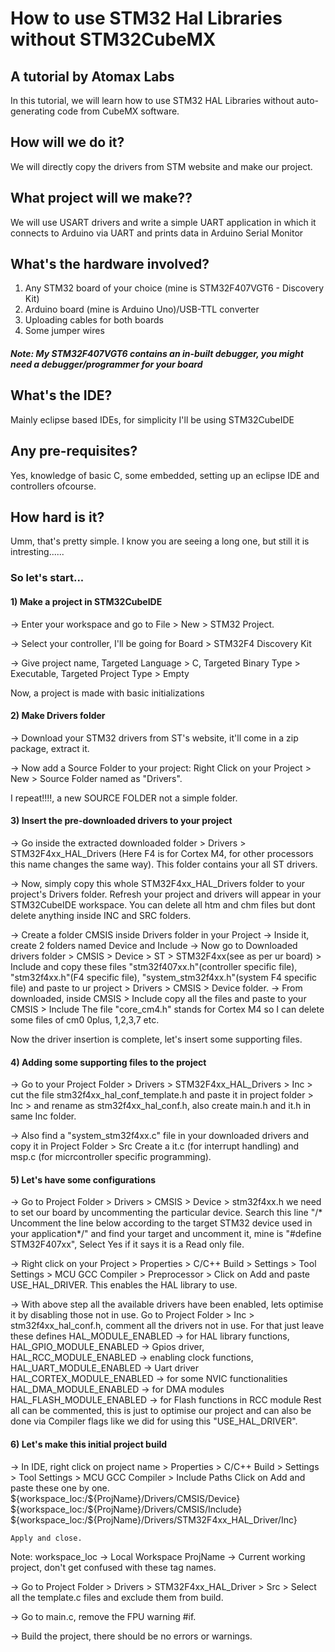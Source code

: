 # How to use STM32 Hal Libraries without STM32CubeMX

## A tutorial by Atomax Labs

In this tutorial, we will learn how to use STM32 HAL Libraries without auto-generating
code from CubeMX software.

## How will we do it?

We will directly copy the drivers from STM website and make our project.

## What project will we make??

We will use USART drivers and write a simple UART application in which it connects to Arduino
via UART and prints data in Arduino Serial Monitor

## What's the hardware involved?

1) Any STM32 board of your choice (mine is STM32F407VGT6 - Discovery Kit)
2) Arduino board (mine is Arduino Uno)/USB-TTL converter
3) Uploading cables for both boards
4) Some jumper wires

##### Note: My STM32F407VGT6 contains an in-built debugger, you might need a debugger/programmer for your board

## What's the IDE?

Mainly eclipse based IDEs, for simplicity I'll be using STM32CubeIDE

## Any pre-requisites?

Yes, knowledge of basic C, some embedded, setting up an eclipse IDE and controllers ofcourse.

## How hard is it?

Umm, that's pretty simple. I know you are seeing a long one, but still it is intresting......

### So let's start...

#### 1) Make a project in STM32CubeIDE

-> Enter your workspace and go to File > New > STM32 Project.

-> Select your controller, I'll be going for Board > STM32F4 Discovery Kit

-> Give project name, Targeted Language > C, Targeted Binary Type > Executable, Targeted Project Type > Empty

Now, a project is made with basic initializations

#### 2) Make Drivers folder

-> Download your STM32 drivers from ST's website, it'll come in a zip package, extract it.

-> Now add a Source Folder to your project: Right Click on your Project > New > Source Folder named as "Drivers".
   
   I repeat!!!!, a new SOURCE FOLDER not a simple folder. 

#### 3) Insert the pre-downloaded drivers to your project

-> Go inside the extracted downloaded folder > Drivers > STM32F4xx_HAL_Drivers (Here F4 is for Cortex M4,
   for other processors this name changes the same way). This folder contains your all ST drivers.
   
-> Now, simply copy this whole STM32F4xx_HAL_Drivers folder to your project's Drivers folder. 
   Refresh your project and drivers will appear in your STM32CubeIDE workspace.
   You can delete all htm and chm files but dont delete anything inside INC and SRC folders.
   
-> Create a folder CMSIS inside Drivers folder in your Project
   -> Inside it, create 2 folders named Device and Include
   -> Now go to Downloaded drivers folder > CMSIS > Device > ST > STM32F4xx(see as per ur board) > Include and
      copy these files "stm32f407xx.h"(controller specific file), "stm32f4xx.h"(F4 specific file), 
	  "system_stm32f4xx.h"(system F4 specific file) and paste to ur project > Drivers > CMSIS > Device folder.
   -> From downloaded, inside CMSIS > Include copy all the files and paste to your CMSIS > Include
      The file "core_cm4.h" stands for Cortex M4 so I can delete some files of cm0 0plus, 1,2,3,7 etc.
   
   Now the driver insertion is complete, let's insert some supporting files.
   
#### 4) Adding some supporting files to the project

-> Go to your Project Folder > Drivers > STM32F4xx_HAL_Drivers > Inc > cut the file stm32f4xx_hal_conf_template.h
   and paste it in project folder > Inc > and rename as stm32f4xx_hal_conf.h, also create main.h and it.h in same Inc folder.
   
-> Also find a "system_stm32f4xx.c" file in your downloaded drivers and copy it in Project Folder > Src
   Create a it.c (for interrupt handling) and msp.c (for micrcontroller specific programming).
   
#### 5) Let's have some configurations

-> Go to Project Folder > Drivers > CMSIS > Device > stm32f4xx.h
   we need to set our board by uncommenting the particular device.
   Search this line "/* Uncomment the line below according to the target STM32 device used in your application*/"
   and find your target and uncomment it, mine is "#define STM32F407xx", Select Yes if it says it is a Read only file.
   
-> Right click on your Project > Properties > C/C++ Build > Settings > Tool Settings > MCU GCC Compiler > Preprocessor > 
   Click on Add and paste USE_HAL_DRIVER.
   This enables the HAL library to use.
   
-> With above step all the available drivers have been enabled, lets optimise it by disabling those not in use.
   Go to Project Folder > Inc > stm32f4xx_hal_conf.h, comment all the drivers not in use.
   For that just leave these defines HAL_MODULE_ENABLED -> for HAL library functions,
                                     HAL_GPIO_MODULE_ENABLED -> Gpios driver,
				     HAL_RCC_MODULE_ENABLED -> enabling clock functions, 
				     HAL_UART_MODULE_ENABLED -> Uart driver
				     HAL_CORTEX_MODULE_ENABLED -> for some NVIC functionalities
				     HAL_DMA_MODULE_ENABLED -> for DMA modules
				     HAL_FLASH_MODULE_ENABLED -> for Flash functions in RCC module
   Rest all can be commented, this is just to optimise our project and can also be done via Compiler flags 
   like we did for using this "USE_HAL_DRIVER".
   
#### 6) Let's make this initial project build

-> In IDE, right click on project name > Properties > C/C++ Build > Settings > Tool Settings > MCU GCC Compiler > Include Paths
    Click on Add and paste these one by one.
	${workspace_loc:/${ProjName}/Drivers/CMSIS/Device}
        ${workspace_loc:/${ProjName}/Drivers/CMSIS/Include}
        ${workspace_loc:/${ProjName}/Drivers/STM32F4xx_HAL_Driver/Inc}
	
	Apply and close.
	
Note: workspace_loc -> Local Workspace
      ProjName -> Current working project, don't get confused with these tag names.

-> Go to Project Folder > Drivers > STM32F4xx_HAL_Driver > Src > Select all the template.c files and exclude them from build.

-> Go to main.c, remove the FPU warning #if.

-> Build the project, there should be no errors or warnings.
